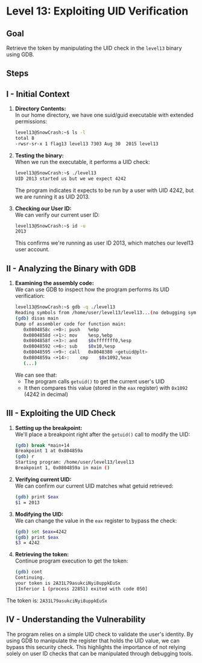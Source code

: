 # Level 13: Exploiting UID Verification

## Goal
Retrieve the token by manipulating the UID check in the `level13` binary using GDB.

## Steps

## I - Initial Context
1. **Directory Contents:**  
    In our home directory, we have one suid/guid executable with extended permissions:
    ```bash
    level13@SnowCrash:~$ ls -l
    total 8
    -rwsr-sr-x 1 flag13 level13 7303 Aug 30  2015 level13
    ```

2. **Testing the binary:**  
    When we run the executable, it performs a UID check:
    ```bash
    level13@SnowCrash:~$ ./level13
    UID 2013 started us but we we expect 4242
    ```
    The program indicates it expects to be run by a user with UID 4242, but we are running it as UID 2013.

2. **Checking our User ID:**  
    We can verify our current user ID:
    ```bash
    level13@SnowCrash:~$ id -u
    2013
    ```
    This confirms we're running as user ID 2013, which matches our level13 user account.

## II - Analyzing the Binary with GDB

1. **Examining the assembly code:**  
    We can use GDB to inspect how the program performs its UID verification:
    ```bash
    level13@SnowCrash:~$ gdb -q ./level13
    Reading symbols from /home/user/level13/level13...(no debugging symbols found)...done.
    (gdb) disas main
    Dump of assembler code for function main:
       0x0804858c <+0>:	push   %ebp
       0x0804858d <+1>:	mov    %esp,%ebp
       0x0804858f <+3>:	and    $0xfffffff0,%esp
       0x08048592 <+6>:	sub    $0x10,%esp
       0x08048595 <+9>:	call   0x8048380 <getuid@plt>
       0x0804859a <+14>:	cmp    $0x1092,%eax
       (...)
    ```
    We can see that:
    - The program calls `getuid()` to get the current user's UID
    - It then compares this value (stored in the `eax` register) with `0x1092` (4242 in decimal)

## III - Exploiting the UID Check

1. **Setting up the breakpoint:**  
    We'll place a breakpoint right after the `getuid()` call to modify the UID:
    ```bash
    (gdb) break *main+14
    Breakpoint 1 at 0x804859a
    (gdb) r
    Starting program: /home/user/level13/level13
    Breakpoint 1, 0x0804859a in main ()
    ```

2. **Verifying current UID:**  
    We can confirm our current UID matches what getuid retrieved:
    ```bash
    (gdb) print $eax
    $1 = 2013
    ```

3. **Modifying the UID:**  
    We can change the value in the `eax` register to bypass the check:
    ```bash
    (gdb) set $eax=4242
    (gdb) print $eax
    $3 = 4242
    ```

4. **Retrieving the token:**  
    Continue program execution to get the token:
    ```bash
    (gdb) cont
    Continuing.
    your token is 2A31L79asukciNyi8uppkEuSx
    [Inferior 1 (process 22851) exited with code 050]
    ```

The token is: `2A31L79asukciNyi8uppkEuSx`

## IV - Understanding the Vulnerability
The program relies on a simple UID check to validate the user's identity. By using GDB to manipulate the register that holds the UID value, we can bypass this security check. This highlights the importance of not relying solely on user ID checks that can be manipulated through debugging tools.